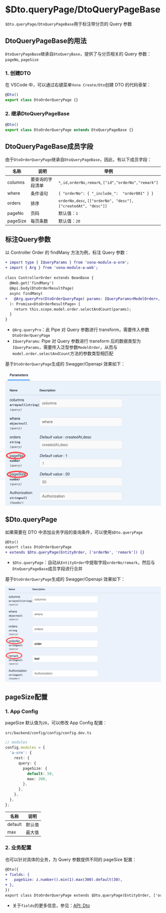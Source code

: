 # $Dto.queryPage/DtoQueryPageBase

`$Dto.queryPage/DtoQueryPageBase`用于标注带分页的 Query 参数

## DtoQueryPageBase的用法

`DtoQueryPageBase`继承自`DtoQueryBase`，提供了与分页相关的 Query 参数：`pageNo`, `pageSize`

### 1. 创建DTO

在 VSCode 中，可以通过右键菜单`Vona Create/Dto`创建 DTO 的代码骨架：

``` typescript
@Dto()
export class DtoOrderQueryPage {}
```

### 2. 继承DtoQueryPageBase

``` typescript
@Dto()
export class DtoOrderQueryPage extends DtoQueryPageBase {}
```

## DtoQueryPageBase成员字段

由于`DtoOrderQueryPage`继承自`DtoQueryPageBase`，因此，有以下成员字段：

|名称|说明|举例|
|--|--|--|
|columns|要查询的字段清单|`*`, `id,orderNo,remark`, `["id","orderNo","remark"]`|
|where|条件语句|`{ "orderNo": { "_include_":  "order001" } }`|
|orders|排序|`orderNo,desc`, `[["orderNo", "desc"], ["createdAt", "desc"]]`|
|pageNo|页码|默认值：`1`|
|pageSize|每页条数|默认值：`20`|

## 标注Query参数

以 Controller Order 的 findMany 方法为例，标注 Query 参数：

``` diff
+ import type { IQueryParams } from 'vona-module-a-orm';
+ import { Arg } from 'vona-module-a-web';

class ControllerOrder extends BeanBase {
  @Web.get('findMany')
  @Api.body(DtoOrderResultPage)
  async findMany(
+   @Arg.queryPro(DtoOrderQueryPage) params: IQueryParams<ModelOrder>,
  ): Promise<DtoOrderResultPage> {
    return this.scope.model.order.selectAndCount(params);
  }
}
```

- `@Arg.queryPro`：此 Pipe 对 Query 参数进行 transform，需要传入参数`DtoOrderQueryPage`
- `IQueryParams`: Pipe 对 Query 参数进行 transform 后的数据类型为`IQueryParams`，需要传入泛型参数`ModelOrder`，从而与`model.order.selectAndCount`方法的参数类型相匹配

基于`DtoOrderQueryPage`生成的 Swagger/Openapi 效果如下：

![](../../../../assets/img/orm/dto/dto-5.png)

## $Dto.queryPage

如果需要在 DTO 中添加业务字段的查询条件，可以使用`$Dto.queryPage`

``` diff
@Dto()
export class DtoOrderQueryPage
+ extends $Dto.queryPage(EntityOrder, ['orderNo', 'remark']) {}
```

- `$Dto.queryPage`：自动从`EntityOrder`中提取字段`orderNo/remark`，然后与`DtoQueryPageBase`成员字段进行合并

基于`DtoOrderQueryPage`生成的 Swagger/Openapi 效果如下：

![](../../../../assets/img/orm/dto/dto-3.png)

## pageSize配置

### 1. App Config

pageSize 默认值为`20`，可以修改 App Config 配置：

`src/backend/config/config/config.dev.ts`

``` typescript
// modules
config.modules = {
  'a-orm': {
    rest: {
      query: {
        pageSize: {
          default: 50,
          max: 200,
        },
      },
    },
  },
};
```

|名称|说明|
|--|--|
|default|默认值|
|max|最大值|

### 2. 业务配置

也可以针对具体的业务，为 Query 参数提供不同的 pageSize 配置：

``` diff
@Dto({
+ fields: {
+   pageSize: z.number().min(1).max(300).default(30),
+ },
})
export class DtoOrderQueryPage extends $Dto.queryPage(EntityOrder, ['orderNo', 'remark']) {}
```

- 关于`fields`的更多信息，参见：[API: Dto](../../../essentials/api/dto.md)
